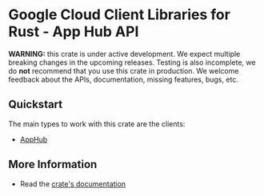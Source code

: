 # Google Cloud Client Libraries for Rust - App Hub API

<!-- Code generated by sidekick. DO NOT EDIT. -->

**WARNING:** this crate is under active development. We expect multiple breaking
changes in the upcoming releases. Testing is also incomplete, we do **not**
recommend that you use this crate in production. We welcome feedback about the
APIs, documentation, missing features, bugs, etc.

## Quickstart

The main types to work with this crate are the clients:

- [AppHub]

## More Information

- Read the [crate's documentation](https://docs.rs/google-cloud-apphub-v1/latest/google-cloud-apphub-v1)

[AppHub]: https://docs.rs/google-cloud-apphub-v1/latest/google_cloud_apphub_v1/client/struct.AppHub.html

